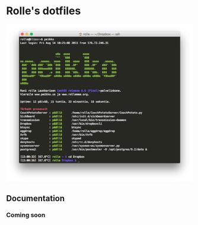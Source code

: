 # Rolle's dotfiles

![](https://raw.githubusercontent.com/ronilaukkarinen/dotfiles/master/server.png "Screenshot")

## Documentation

### Coming soon